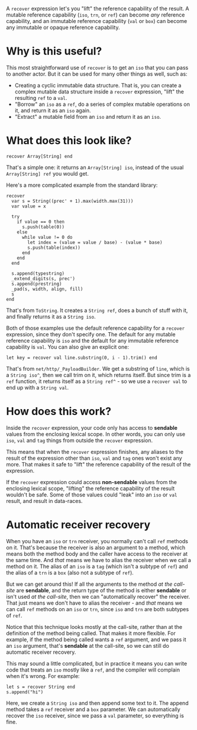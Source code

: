 A `recover` expression let's you "lift" the reference capability of the result. A mutable reference capability (`iso`, `trn`, or `ref`) can become _any_ reference capability, and an immutable reference capability (`val` or `box`) can become any immutable or opaque reference capability.

# Why is this useful?

This most straightforward use of `recover` is to get an `iso` that you can pass to another actor. But it can be used for many other things as well, such as:

* Creating a cyclic immutable data structure. That is, you can create a complex mutable data structure inside a `recover` expression, "lift" the resulting `ref` to a `val`.
* "Borrow" an `iso` as a `ref`, do a series of complex mutable operations on it, and return it as an `iso` again.
* "Extract" a mutable field from an `iso` and return it as an `iso`.

# What does this look like?

```pony
recover Array[String] end
```

That's a simple one: it returns an `Array[String] iso`, instead of the usual `Array[String] ref` you would get.

Here's a more complicated example from the standard library:

```pony
recover
  var s = String((prec' + 1).max(width.max(31)))
  var value = x

  try
    if value == 0 then
      s.push(table(0))
    else
      while value != 0 do
        let index = (value = value / base) - (value * base)
        s.push(table(index))
      end
    end
  end

  s.append(typestring)
  _extend_digits(s, prec')
  s.append(prestring)
  _pad(s, width, align, fill)
  s
end
```

That's from `ToString`. It creates a `String ref`, does a bunch of stuff with it, and finally returns it as a `String iso`.

Both of those examples use the default reference capability for a `recover` expression, since they don't specify one. The default for any mutable reference capability is `iso` and the default for any immutable reference capability is `val`. You can also give an explicit one:

```pony
let key = recover val line.substring(0, i - 1).trim() end
```

That's from `net/http/_PayloadBuilder`. We get a substring of `line`, which is a `String iso^`, then we call trim on it, which returns itself. But since trim is a `ref` function, it returns itself as a `String ref^` - so we use a `recover val` to end up with a `String val`.

# How does this work?

Inside the `recover` expression, your code only has access to __sendable__ values from the enclosing lexical scope. In other words, you can only use `iso`, `val` and `tag` things from outside the `recover` expression.

This means that when the `recover` expression finishes, any aliases to the result of the expression other than `iso`, `val` and `tag` ones won't exist any more. That makes it safe to "lift" the reference capability of the result of the expression.

If the `recover` expression could access __non-sendable__ values from the enclosing lexical scope, "lifting" the reference capability of the result wouldn't be safe. Some of those values could "leak" into an `iso` or `val` result, and result in data-races.

# Automatic receiver recovery

When you have an `iso` or `trn` receiver, you normally can't call `ref` methods on it. That's because the receiver is also an argument to a method, which means both the method body and the caller have access to the receiver at the same time. And _that_ means we have to alias the receiver when we call a method on it. The alias of an `iso` is a `tag` (which isn't a subtype of `ref`) and the alias of a `trn` is a `box` (also not a subtype of `ref`).

But we can get around this! If all the arguments to the method _at the call-site_ are __sendable__, and the return type of the method is either __sendable__ or isn't used _at the call-site_, then we can "automatically recover" the receiver. That just means we don't have to alias the receiver - and _that_ means we can call `ref` methods on an `iso` or `trn`, since `iso` and `trn` are both subtypes of `ref`.

Notice that this technique looks mostly at the call-site, rather than at the definition of the method being called. That makes it more flexible. For example, if the method being called wants a `ref` argument, and we pass it an `iso` argument, that's __sendable__ at the call-site, so we can still do automatic receiver recovery.

This may sound a little complicated, but in practice it means you can write code that treats an `iso` mostly like a `ref`, and the compiler will complain when it's wrong. For example:

```pony
let s = recover String end
s.append("hi")
```

Here, we create a `String iso` and then append some text to it. The append method takes a `ref` receiver and a `box` parameter. We can automatically recover the `iso` receiver, since we pass a `val` parameter, so everything is fine.
